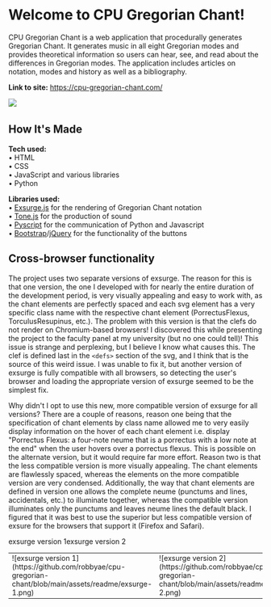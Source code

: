 # Welcome to CPU Gregorian Chant!

CPU Gregorian Chant is a web application that procedurally generates Gregorian Chant. It generates music in all eight Gregorian modes and provides theoretical information so users can hear, see, and read about the differences in Gregorian modes. The application includes articles on notation, modes and history as well as a bibliography.

**Link to site:** https://cpu-gregorian-chant.com/

![](/assets/readme/welcome.GIF)

## How It's Made

**Tech used:**
<br>
• HTML
<br>
• CSS
<br>
• JavaScript and various libraries
<br>
• Python

**Libraries used:**
<br>
• [Exsurge.js](https://github.com/frmatthew/exsurge) for the rendering of Gregorian Chant notation
<br>
• [Tone.js](https://tonejs.github.io/) for the production of sound
<br>
• [Pyscript](https://pyscript.net/) for the communication of Python and Javascript
<br>
• [Bootstrap](https://getbootstrap.com/)/[jQuery](https://jquery.com/) for the functionality of the buttons

## Cross-browser functionality

The project uses two separate versions of exsurge. The reason for this is that one version, the one I developed with for nearly the entire duration of the development period, is very visually appealing and easy to work with, as the chant elements are perfectly spaced and each svg element has a very specific class name with the respective chant element (PorrectusFlexus, TorculusResupinus, etc.). The problem with this version is that the clefs do not render on Chromium-based browsers! I discovered this while presenting the project to the faculty panel at my university (but no one could tell)! This issue is strange and perplexing, but I believe I know what causes this. The clef is defined last in the `<defs>` section of the svg, and I think that is the source of this weird issue. I was unable to fix it, but another version of exsurge is fully compatible with all browsers, so detecting the user's browser and loading the appropriate version of exsurge seemed to be the simplest fix.

Why didn't I opt to use this new, more compatible version of exsurge for all versions? There are a couple of reasons, reason one being that the specification of chant elements by class name allowed me to very easily display information on the hover of each chant element i.e. display "Porrectus Flexus: a four-note neume that is a porrectus with a low note at the end" when the user hovers over a porrectus flexus. This is possible on the alternate version, but it would require far more effort. Reason two is that the less compatible version is more visually appealing. The chant elements are flawlessly spaced, whereas the elements on the more compatible version are very condensed. Additionally, the way that chant elements are defined in version one allows the complete neume (punctums and lines, accidentals, etc.) to illuminate together, whereas the compatible version illuminates only the punctums and leaves neume lines the default black. I figured that it was best to use the superior but less compatible version of exsure for the browsers that support it (Firefox and Safari).

<table>
  <tr>
    <td>![exsurge version 1](https://github.com/robbyae/cpu-gregorian-chant/blob/main/assets/readme/exsurge-1.png)</td>
    <td>![exsurge version 2](https://github.com/robbyae/cpu-gregorian-chant/blob/main/assets/readme/exsurge-2.png)</td>
  </tr>
  <tr>
    <tr>exsurge version 1</td>
    <tr>exsurge version 2</td>
  </tr>
</table>
